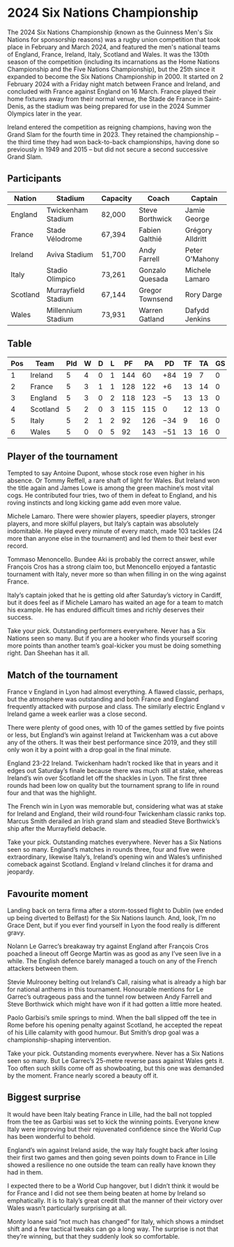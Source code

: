 # 2024 Six Nations Championship

The 2024 Six Nations Championship (known as the Guinness Men's Six Nations for sponsorship reasons) was a rugby union competition that took place in February and March 2024, and featured the men's national teams of England, France, Ireland, Italy, Scotland and Wales. It was the 130th season of the competition (including its incarnations as the Home Nations Championship and the Five Nations Championship), but the 25th since it expanded to become the Six Nations Championship in 2000. It started on 2 February 2024 with a Friday night match between France and Ireland, and concluded with France against England on 16 March. France played their home fixtures away from their normal venue, the Stade de France in Saint-Denis, as the stadium was being prepared for use in the 2024 Summer Olympics later in the year.

Ireland entered the competition as reigning champions, having won the Grand Slam for the fourth time in 2023. They retained the championship – the third time they had won back-to-back championships, having done so previously in 1949 and 2015 – but did not secure a second successive Grand Slam.

## Participants

| **Nation** | **Stadium**         | **Capacity** | **Coach**       | **Captain**      |
| ---------- | ------------------- | ------------ | --------------- | ---------------- |
| England    | Twickenham Stadium  | 82,000       | Steve Borthwick | Jamie George     |
| France     | Stade Vélodrome     | 67,394       | Fabien Galthié  | Grégory Alldritt |
| Ireland    | Aviva Stadium       | 51,700       | Andy Farrell    | Peter O'Mahony   |
| Italy      | Stadio Olimpico     | 73,261       | Gonzalo Quesada | Michele Lamaro   |
| Scotland   | Murrayfield Stadium | 67,144       | Gregor Townsend | Rory Darge       |
| Wales      | Millennium Stadium  | 73,931       | Warren Gatland  | Dafydd Jenkins   |

## Table
| **Pos** | **Team** | **Pld** | **W** | **D** | **L** | **PF** | **PA** | **PD** | **TF** | **TA** | **GS** | **TB** | **LB** | **Pts** |
| ------- | -------- | ------- | ----- | ----- | ----- | ------ | ------ | ------ | ------ | ------ | ------ | ------ | ------ | ------- |
| 1       | Ireland  | 5       | 4     | 0     | 1     | 144    | 60     | +84    | 19     | 7      | 0      | 3      | 1      | 20      |
| 2       | France   | 5       | 3     | 1     | 1     | 128    | 122    | +6     | 13     | 14     | 0      | 1      | 0      | 15      |
| 3       | England  | 5       | 3     | 0     | 2     | 118    | 123    | −5     | 13     | 13     | 0      | 1      | 1      | 14      |
| 4       | Scotland | 5       | 2     | 0     | 3     | 115    | 115    | 0      | 12     | 13     | 0      | 1      | 3      | 12      |
| 5       | Italy    | 5       | 2     | 1     | 2     | 92     | 126    | −34    | 9      | 16     | 0      | 0      | 1      | 11      |
| 6       | Wales    | 5       | 0     | 0     | 5     | 92     | 143    | −51    | 13     | 16     | 0      | 1      | 3      | 4       |

## Player of the tournament
Tempted to say Antoine Dupont, whose stock rose even higher in his absence. Or Tommy Reffell, a rare shaft of light for Wales. But Ireland won the title again and James Lowe is among the green machine’s most vital cogs. He contributed four tries, two of them in defeat to England, and his roving instincts and long kicking game add even more value.

Michele Lamaro. There were showier players, speedier players, stronger players, and more skilful players, but Italy’s captain was absolutely indomitable. He played every minute of every match, made 103 tackles (24 more than anyone else in the tournament) and led them to their best ever record.

Tommaso Menoncello. Bundee Aki is probably the correct answer, while François Cros has a strong claim too, but Menoncello enjoyed a fantastic tournament with Italy, never more so than when filling in on the wing against France.

Italy’s captain joked that he is getting old after Saturday’s victory in Cardiff, but it does feel as if Michele Lamaro has waited an age for a team to match his example. He has endured difficult times and richly deserves their success.

Take your pick. Outstanding performers everywhere. Never has a Six Nations seen so many. But if you are a hooker who finds yourself scoring more points than another team’s goal-kicker you must be doing something right. Dan Sheehan has it all.

## Match of the tournament
France v England in Lyon had almost everything. A flawed classic, perhaps, but the atmosphere was outstanding and both France and England frequently attacked with purpose and class. The similarly electric England v Ireland game a week earlier was a close second.

There were plenty of good ones, with 10 of the games settled by five points or less, but England’s win against Ireland at Twickenham was a cut above any of the others. It was their best performance since 2019, and they still only won it by a point with a drop goal in the final minute.

England 23-22 Ireland. Twickenham hadn’t rocked like that in years and it edges out Saturday’s finale because there was much still at stake, whereas Ireland’s win over Scotland let off the shackles in Lyon. The first three rounds had been low on quality but the tournament sprang to life in round four and that was the highlight.

The French win in Lyon was memorable but, considering what was at stake for Ireland and England, their wild round‑four Twickenham classic ranks top. Marcus Smith derailed an Irish grand slam and steadied Steve Borthwick’s ship after the Murrayfield debacle.

Take your pick. Outstanding matches everywhere. Never has a Six Nations seen so many. England’s matches in rounds three, four and five were extraordinary, likewise Italy’s, Ireland’s opening win and Wales’s unfinished comeback against Scotland. England v Ireland clinches it for drama and jeopardy.

## Favourite moment
Landing back on terra firma after a storm-tossed flight to Dublin (we ended up being diverted to Belfast) for the Six Nations launch. And, look, I’m no Grace Dent, but if you ever find yourself in Lyon the food really is different gravy.

Nolann Le Garrec’s breakaway try against England after François Cros poached a lineout off George Martin was as good as any I’ve seen live in a while. The English defence barely managed a touch on any of the French attackers between them.

Stevie Mulrooney belting out Ireland’s Call, raising what is already a high bar for national anthems in this tournament. Honourable mentions for Le Garrec’s outrageous pass and the tunnel row between Andy Farrell and Steve Borthwick which might have won if it had gotten a little more heated.

Paolo Garbisi’s smile springs to mind. When the ball slipped off the tee in Rome before his opening penalty against Scotland, he accepted the repeat of his Lille calamity with good humour. But Smith’s drop goal was a championship-shaping intervention.

Take your pick. Outstanding moments everywhere. Never has a Six Nations seen so many. But Le Garrec’s 25-metre reverse pass against Wales gets it. Too often such skills come off as showboating, but this one was demanded by the moment. France nearly scored a beauty off it.

## Biggest surprise
It would have been Italy beating France in Lille, had the ball not toppled from the tee as Garbisi was set to kick the winning points. Everyone knew Italy were improving but their rejuvenated confidence since the World Cup has been wonderful to behold.

England’s win against Ireland aside, the way Italy fought back after losing their first two games and then going seven points down to France in Lille showed a resilience no one outside the team can really have known they had in them.

I expected there to be a World Cup hangover, but I didn’t think it would be for France and I did not see them being beaten at home by Ireland so emphatically. It is to Italy’s great credit that the manner of their victory over Wales wasn’t particularly surprising at all.

Monty Ioane said “not much has changed” for Italy, which shows a mindset shift and a few tactical tweaks can go a long way. The surprise is not that they’re winning, but that they suddenly look so comfortable.